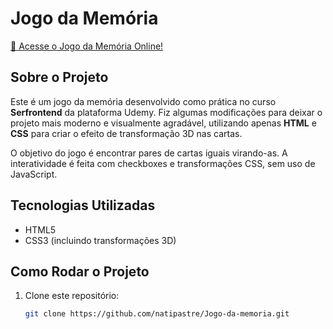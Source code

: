 # Jogo da Memória

[🚀 Acesse o Jogo da Memória Online!](https://natipastre.github.io/Jogo-da-memoria/)


## Sobre o Projeto

Este é um jogo da memória desenvolvido como prática no curso **Serfrontend** da plataforma Udemy. Fiz algumas modificações para deixar o projeto mais moderno e visualmente agradável, utilizando apenas **HTML** e **CSS** para criar o efeito de transformação 3D nas cartas.

O objetivo do jogo é encontrar pares de cartas iguais virando-as. A interatividade é feita com checkboxes e transformações CSS, sem uso de JavaScript.

## Tecnologias Utilizadas

- HTML5
- CSS3 (incluindo transformações 3D)

## Como Rodar o Projeto

1. Clone este repositório:
   ```bash
   git clone https://github.com/natipastre/Jogo-da-memoria.git
